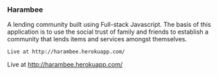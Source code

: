 ### Harambee

A lending community built using Full-stack Javascript. The basis of this application is to use the social trust of family and friends to establish a community that lends items and services amongst themselves.

````
Live at http://harambee.herokuapp.com/
````

Live at http://harambee.herokuapp.com/
